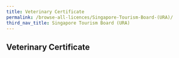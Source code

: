 ```yaml
---
title: Veterinary Certificate
permalink: /browse-all-licences/Singapore-Tourism-Board-(URA)/
third_nav_title: Singapore Tourism Board (URA)
---
```

## Veterinary Certificate
